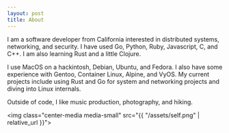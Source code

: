 ```yaml
---
layout: post
title: About
---
```


I am a software developer from California interested in distributed systems, networking, and security. I have used Go, Python, Ruby, Javascript, C, and C++. I am also learning Rust and a little Clojure.

I use MacOS on a hackintosh, Debian, Ubuntu, and Fedora. I also have some experience with Gentoo, Container Linux, Alpine, and VyOS. My current projects include using Rust and Go for system and networking projects and diving into Linux internals.

Outside of code, I like music production, photography, and hiking.

<img class="center-media media-small" src="{{ "/assets/self.png" | relative_url
}}">
